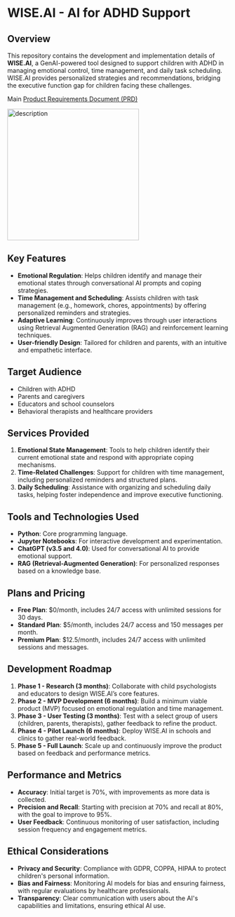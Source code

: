 # WISE.AI - AI for ADHD Support

## Overview

This repository contains the development and implementation details of **WISE.AI**, a GenAI-powered tool designed to support children with ADHD in managing emotional control, time management, and daily task scheduling. WISE.AI provides personalized strategies and recommendations, bridging the executive function gap for children facing these challenges.

Main [Product Requirements Document (PRD)](https://github.com/AICarope/Generative-Artificial-Intelligence-GenAI-Project/blob/main/Gen%20AI%20WISE.AI%20PRD%20v.3.pdf) 
    
<img src="https://github.com/user-attachments/assets/9d3a6531-6379-49d5-bcde-0fcbd5d10143" alt="description" width="300"/>

## Key Features

- **Emotional Regulation**: Helps children identify and manage their emotional states through conversational AI prompts and coping strategies.
- **Time Management and Scheduling**: Assists children with task management (e.g., homework, chores, appointments) by offering personalized reminders and strategies.
- **Adaptive Learning**: Continuously improves through user interactions using Retrieval Augmented Generation (RAG) and reinforcement learning techniques.
- **User-friendly Design**: Tailored for children and parents, with an intuitive and empathetic interface.

## Target Audience

- Children with ADHD
- Parents and caregivers
- Educators and school counselors
- Behavioral therapists and healthcare providers

## Services Provided

1. **Emotional State Management**: Tools to help children identify their current emotional state and respond with appropriate coping mechanisms.
2. **Time-Related Challenges**: Support for children with time management, including personalized reminders and structured plans.
3. **Daily Scheduling**: Assistance with organizing and scheduling daily tasks, helping foster independence and improve executive functioning.

## Tools and Technologies Used

- **Python**: Core programming language.
- **Jupyter Notebooks**: For interactive development and experimentation.
- **ChatGPT (v3.5 and 4.0)**: Used for conversational AI to provide emotional support.
- **RAG (Retrieval-Augmented Generation)**: For personalized responses based on a knowledge base.

## Plans and Pricing

- **Free Plan**: $0/month, includes 24/7 access with unlimited sessions for 30 days.
- **Standard Plan**: $5/month, includes 24/7 access and 150 messages per month.
- **Premium Plan**: $12.5/month, includes 24/7 access with unlimited sessions and messages.

## Development Roadmap

1. **Phase 1 - Research (3 months)**: Collaborate with child psychologists and educators to design WISE.AI’s core features.
2. **Phase 2 - MVP Development (6 months)**: Build a minimum viable product (MVP) focused on emotional regulation and time management.
3. **Phase 3 - User Testing (3 months)**: Test with a select group of users (children, parents, therapists), gather feedback to refine the product.
4. **Phase 4 - Pilot Launch (6 months)**: Deploy WISE.AI in schools and clinics to gather real-world feedback.
5. **Phase 5 - Full Launch**: Scale up and continuously improve the product based on feedback and performance metrics.

## Performance and Metrics

- **Accuracy**: Initial target is 70%, with improvements as more data is collected.
- **Precision and Recall**: Starting with precision at 70% and recall at 80%, with the goal to improve to 95%.
- **User Feedback**: Continuous monitoring of user satisfaction, including session frequency and engagement metrics.

## Ethical Considerations

- **Privacy and Security**: Compliance with GDPR, COPPA, HIPAA to protect children's personal information.
- **Bias and Fairness**: Monitoring AI models for bias and ensuring fairness, with regular evaluations by healthcare professionals.
- **Transparency**: Clear communication with users about the AI's capabilities and limitations, ensuring ethical AI use.
